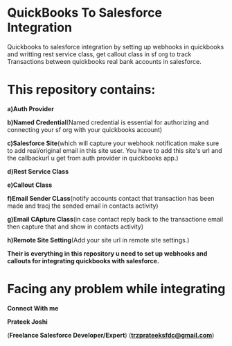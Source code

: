 # QuickBooks To Salesforce Integration

Quickbooks to salesforce integration by setting up webhooks in quickbooks and writting rest service class, get callout class in sf org to track Transactions between quickbooks real bank accounts in salesforce.

# This repository contains:

**a)Auth Provider**

**b)Named Credential**(Named credential is essential for authorizing and connecting your sf org with your quickbooks account)

**c)Salesforce Site**(which will capture your webhook notification make sure to add real/original email in this site user.
You have to add this site's url and the callbackurl u get from auth provider in quickbooks app.)

**d)Rest Service Class**

**e)Callout Class**

**f)Email Sender CLass**(notify accounts contact that transaction has been made and tracj the sended email in contacts activity)

**g)Email CApture Class**(in case contact reply back to the transactione email then capture that and show in contacts activity)

**h)Remote Site Setting**(Add your site url in remote site settings.)

**Their is everything in this repository u need to set up webhooks and callouts for integrating quickbooks with salesforce.**

# Facing any problem while integrating

**Connect With me**

**Prateek Joshi**

(**Freelance Salesforce Developer/Expert**)
(**trzprateeksfdc@gmail.com**)


